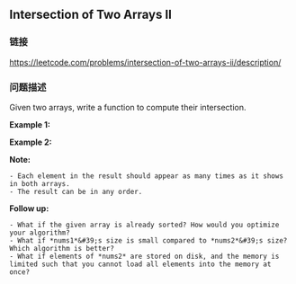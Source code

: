 ## Intersection of Two Arrays II  
### 链接  
https://leetcode.com/problems/intersection-of-two-arrays-ii/description/  
### 问题描述
Given two arrays, write a function to compute their intersection.

**Example 1:**

**Example 2:**

**Note:**

	- Each element in the result should appear as many times as it shows in both arrays.
	- The result can be in any order.

**Follow up:**

	- What if the given array is already sorted? How would you optimize your algorithm?
	- What if *nums1*&#39;s size is small compared to *nums2*&#39;s size? Which algorithm is better?
	- What if elements of *nums2* are stored on disk, and the memory is limited such that you cannot load all elements into the memory at once?
